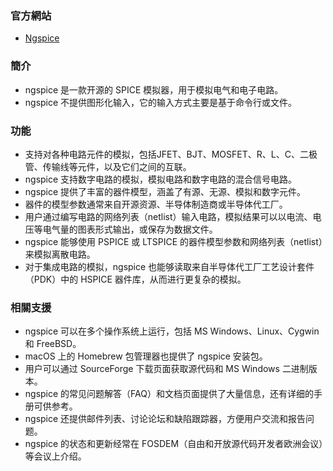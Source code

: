 ### 官方網站 
  - [Ngspice](https://ngspice.sourceforge.io/index.html)


### 簡介
  - ngspice 是一款开源的 SPICE 模拟器，用于模拟电气和电子电路。
  - ngspice 不提供图形化输入，它的输入方式主要是基于命令行或文件。

### 功能
  - 支持对各种电路元件的模拟，包括JFET、BJT、MOSFET、R、L、C、二极管、传输线等元件，以及它们之间的互联。
  - ngspice 支持数字电路的模拟，模拟电路和数字电路的混合信号电路。
  - ngspice 提供了丰富的器件模型，涵盖了有源、无源、模拟和数字元件。
  - 器件的模型参数通常来自开源资源、半导体制造商或半导体代工厂。
  - 用户通过编写电路的网络列表（netlist）输入电路，模拟结果可以以电流、电压等电气量的图表形式输出，或保存为数据文件。
  - ngspice 能够使用 PSPICE 或 LTSPICE 的器件模型参数和网络列表（netlist）来模拟离散电路。
  - 对于集成电路的模拟，ngspice 也能够读取来自半导体代工厂工艺设计套件（PDK）中的 HSPICE 器件库，从而进行更复杂的模拟。

### 相關支援
  - ngspice 可以在多个操作系统上运行，包括 MS Windows、Linux、Cygwin 和 FreeBSD。
  - macOS 上的 Homebrew 包管理器也提供了 ngspice 安装包。
  - 用户可以通过 SourceForge 下载页面获取源代码和 MS Windows 二进制版本。
  - ngspice 的常见问题解答（FAQ）和文档页面提供了大量信息，还有详细的手册可供参考。
  - ngspice 还提供邮件列表、讨论论坛和缺陷跟踪器，方便用户交流和报告问题。
  - ngspice 的状态和更新经常在 FOSDEM（自由和开放源代码开发者欧洲会议）等会议上介绍。
